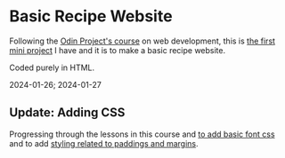 # Basic Recipe Website

Following the [Odin Project's course](https://www.theodinproject.com/paths/foundations/courses/foundations) on web development, this is [the first mini project](https://www.theodinproject.com/lessons/foundations-recipes#introduction) I have and it is to make a basic recipe website.

Coded purely in HTML.

2024-01-26; 2024-01-27
## Update: Adding CSS
Progressing through the lessons in this course and [to add basic font css](https://www.theodinproject.com/lessons/foundations-the-cascade) and to add [styling related to paddings and margins](https://www.theodinproject.com/lessons/foundations-block-and-inline).